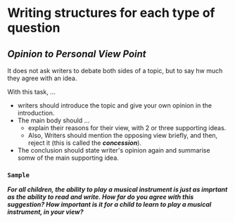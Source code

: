 
# Writing structures for each type of question
## _Opinion to Personal View Point_

It does not ask writers to debate both sides of a topic, but to say hw much they agree with an idea. 

With this task, ...
* writers should introduce the topic and give your own opinion in the introduction.
* The main body should ...
  * explain their reasons for their view, with 2 or three supporting ideas.
  * Also, Writers should mention the opposing view briefly, and then, reject it (this is called the ___concession___).
* The conclusion should state writer's opinion again and summarise somw of the main supporting idea.

### `Sample`
___For all children, the ability to play a musical instrument is just as imprtant as the ability to read and write. How far do you agree with this suggestion? How important is it for a child to learn to play a musical instrument, in your view?___

